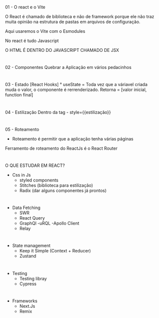01 - O react e o Vite

O React é chamado de biblioteca e não de framework porque ele não traz muita opinião na estrutura de pastas em arquivos de configuração.

Aqui usaremos o Vite com o Esmodules

No react é tudo Javascript

O HTML É DENTRO DO JAVASCRIPT CHAMADO DE JSX

#

02 - Componentes
Quebrar a Aplicação em vários pedacinhos

#

03 - Estado [React Hooks]
° useState = Toda vez que a váriavel criada muda o valor, o componente é rerrenderizado.
	Retorna = [valor inicial, function final]

#

04 - Estilização
Dentro da tag - style={{estilização}}

#

05 - Roteamento	
- Roteamento é permitir que a aplicação tenha várias páginas

Ferramento de roteamento do ReactJs é o React Router

#

O QUE ESTUDAR EM REACT?
- Css in Js
	- styled components
	- Stitches (biblioteca para estilização)
	- Radix (dar alguns componentes já prontos)

#

- Data Fetching
	- SWR
	- React Query 
	- GraphQl
	-uRQL
	-Apollo Client
	- Relay
#
- State management
 	- Keep it Simple (Context + Reducer)
	- Zustand
#
- Testing
	- Testing libray
	- Cypress
#
- Frameworks
	- Next.Js
	- Remix